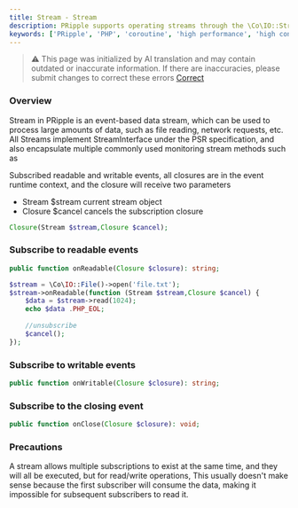 ```yaml
---
title: Stream - Stream
description: PRipple supports operating streams through the \Co\IO::Stream() method, which is used to process stream read and write operations.
keywords: ['PRipple', 'PHP', 'coroutine', 'high performance', 'high concurrency', 'stream', 'IO']
---
```


> ⚠️ This page was initialized by AI translation and may contain outdated or inaccurate information. If there are
> inaccuracies, please submit changes to correct these errors [Correct](https://github.com/cloudtay/p-ripple-documents)

### Overview

Stream in PRipple is an event-based data stream, which can be used to process large amounts of data, such as file
reading, network requests, etc.
All Streams implement StreamInterface under the PSR specification, and also encapsulate multiple commonly used
monitoring stream methods such as

Subscribed readable and writable events, all closures are in the event runtime context, and the closure will receive two
parameters

- Stream $stream current stream object
- Closure $cancel cancels the subscription closure

```php
Closure(Stream $stream,Closure $cancel);
```

### Subscribe to readable events

```php
public function onReadable(Closure $closure): string;

$stream = \Co\IO::File()->open('file.txt');
$stream->onReadable(function (Stream $stream,Closure $cancel) {
    $data = $stream->read(1024);
    echo $data .PHP_EOL;
    
    //unsubscribe
    $cancel();
});
```

### Subscribe to writable events

```php
public function onWritable(Closure $closure): string;
```

### Subscribe to the closing event

```php
public function onClose(Closure $closure): void;
```

### Precautions

A stream allows multiple subscriptions to exist at the same time, and they will all be executed, but for read/write
operations,
This usually doesn't make sense because the first subscriber will consume the data, making it impossible for subsequent
subscribers to read it.
